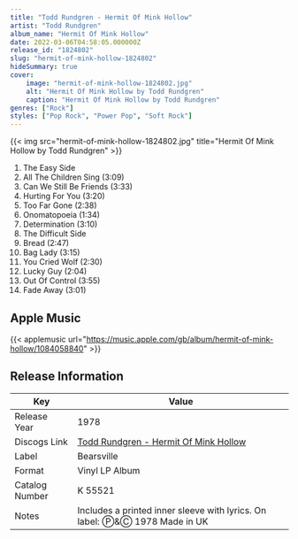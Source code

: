 ```yaml
---
title: "Todd Rundgren - Hermit Of Mink Hollow"
artist: "Todd Rundgren"
album_name: "Hermit Of Mink Hollow"
date: 2022-03-06T04:58:05.000000Z
release_id: "1824802"
slug: "hermit-of-mink-hollow-1824802"
hideSummary: true
cover:
    image: "hermit-of-mink-hollow-1824802.jpg"
    alt: "Hermit Of Mink Hollow by Todd Rundgren"
    caption: "Hermit Of Mink Hollow by Todd Rundgren"
genres: ["Rock"]
styles: ["Pop Rock", "Power Pop", "Soft Rock"]
---
```


{{< img src="hermit-of-mink-hollow-1824802.jpg" title="Hermit Of Mink Hollow by Todd Rundgren" >}}

<!-- section break -->

1. The Easy Side
2. All The Children Sing (3:09)
3. Can We Still Be Friends (3:33)
4. Hurting For You (3:20)
5. Too Far Gone (2:38)
6. Onomatopoeia (1:34)
7. Determination (3:10)
8. The Difficult Side
9. Bread (2:47)
10. Bag Lady (3:15)
11. You Cried Wolf (2:30)
12. Lucky Guy (2:04)
13. Out Of Control (3:55)
14. Fade Away (3:01)

<!-- section break -->




## Apple Music
{{< applemusic url="https://music.apple.com/gb/album/hermit-of-mink-hollow/1084058840" >}}






## Release Information
|  Key           | Value                                                |
| ---------------| ---------------------------------------------------- |
| Release Year   | 1978                                   |
| Discogs Link   | [Todd Rundgren - Hermit Of Mink Hollow](https://www.discogs.com/release/1824802-Todd-Rundgren-Hermit-Of-Mink-Hollow) |
| Label          | Bearsville |
| Format         | Vinyl LP Album |
| Catalog Number | K 55521 |
| Notes | Includes a printed inner sleeve with lyrics.    On label: Ⓟ&Ⓒ 1978    Made in UK |
